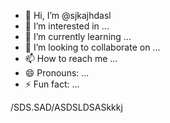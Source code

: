 - 👋 Hi, I’m @sjkajhdasl
- 👀 I’m interested in ...
- 🌱 I’m currently learning ...
- 💞️ I’m looking to collaborate on ...
- 📫 How to reach me ...
- 😄 Pronouns: ...
- ⚡ Fun fact: ...

<!---
sjkajhdasl/sjkajhdasl is a ✨ special ✨ repository because its `README.md` (this file) appears on your GitHub profile.
You can click the Preview link to take a look at your changes.
--->
/SDS.SAD/ASDSLDSASkkkj
